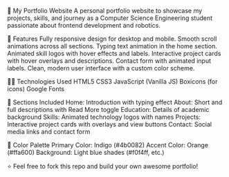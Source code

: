 💫 My Portfolio Website
A personal portfolio website to showcase my projects, skills, and journey as a Computer Science Engineering student passionate about frontend development and robotics.

🚀 Features
Fully responsive design for desktop and mobile.
Smooth scroll animations across all sections.
Typing text animation in the home section.
Animated skill logos with hover effects and labels.
Interactive project cards with hover overlays and descriptions.
Contact form with animated input labels.
Clean, modern user interface with a custom color scheme.

👨‍💻 Technologies Used
HTML5
CSS3
JavaScript (Vanilla JS)
Boxicons (for icons)
Google Fonts 

📂 Sections Included
Home: Introduction with typing effect
About: Short and full descriptions with Read More toggle
Education: Details of academic background
Skills: Animated technology logos with names
Projects: Interactive project cards with overlays and view buttons
Contact: Social media links and contact form

🎨 Color Palette
Primary Color: Indigo (#4b0082)
Accent Color: Orange (#ffa600)
Background: Light blue shades (#f0f4ff, etc.)

⭐ Feel free to fork this repo and build your own awesome portfolio!
